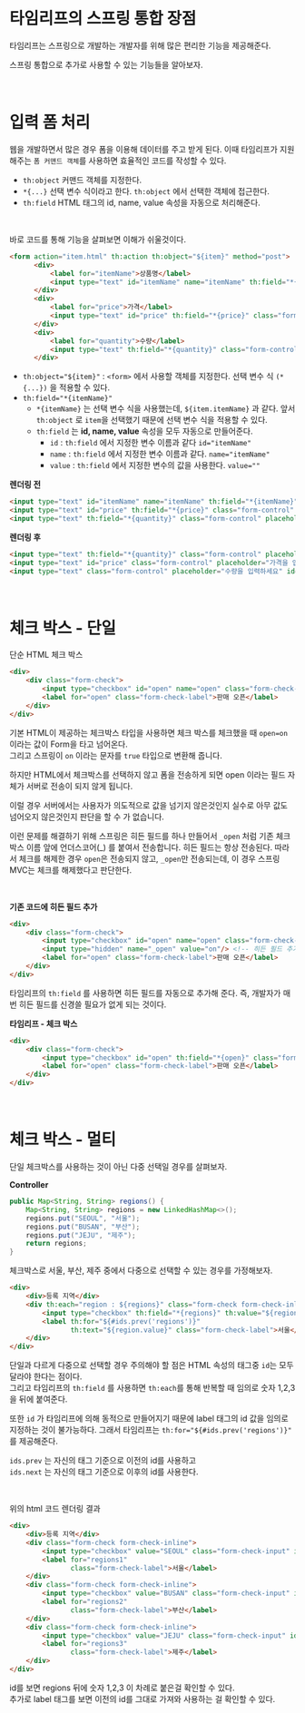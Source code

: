 # 타임리프의 스프링 통합 장점
타임리프는 스프링으로 개발하는 개발자를 위해 많은 편리한 기능을 제공해준다.

스프링 통합으로 추가로 사용할 수 있는 기능들을 알아보자.

<br>

# 입력 폼 처리
웹을 개발하면서 많은 경우 폼을 이용해 데이터를 주고 받게 된다.
이때 타임리프가 지원해주는 `폼 커맨드 객체`를 사용하면 효율적인 코드를 작성할 수 있다.

* `th:object` 커맨드 객체를 지정한다.
* `*{...}` 선택 변수 식이라고 한다. `th:object` 에서 선택한 객체에 접근한다.
* `th:field` HTML 태그의 id, name, value 속성을 자동으로 처리해준다.

<br>

바로 코드를 통해 기능을 살펴보면 이해가 쉬울것이다.

```html
<form action="item.html" th:action th:object="${item}" method="post">
      <div>
          <label for="itemName">상품명</label>
          <input type="text" id="itemName" name="itemName" th:field="*{itemName}" class="form-control" placeholder="이름을 입력하세요">
      </div>
      <div>
          <label for="price">가격</label>
          <input type="text" id="price" th:field="*{price}" class="form-control" placeholder="가격을 입력하세요">
      </div>
      <div>
          <label for="quantity">수량</label>
          <input type="text" th:field="*{quantity}" class="form-control" placeholder="수량을 입력하세요">
      </div>
```

- `th:object="${item}"` : `<form>` 에서 사용할 객체를 지정한다. 선택 변수 식 `(*{...})` 을 적용할 수 있다.
- `th:field="*{itemName}"`
    - `*{itemName}` 는 선택 변수 식을 사용했는데, `${item.itemName}` 과 같다. 앞서 `th:object` 로 `item`을 선택했기 때문에 선택 변수 식을 적용할 수 있다.
    - `th:field` 는 **id, name, value** 속성을 모두 자동으로 만들어준다.
        - `id` : `th:field` 에서 지정한 변수 이름과 같다 `id="itemName"`
        - `name` : `th:field` 에서 지정한 변수 이름과 같다. `name="itemName"`
        - `value` : `th:field` 에서 지정한 변수의 값을 사용한다. `value=""`

**렌더링 전**

```html
<input type="text" id="itemName" name="itemName" th:field="*{itemName}" class="form-control" placeholder="이름을 입력하세요">
<input type="text" id="price" th:field="*{price}" class="form-control" placeholder="가격을 입력하세요">
<input type="text" th:field="*{quantity}" class="form-control" placeholder="수량을 입력하세요">
```

**렌더링 후**

```html
<input type="text" th:field="*{quantity}" class="form-control" placeholder="수량을 입력하세요">
<input type="text" id="price" class="form-control" placeholder="가격을 입력하세요" name="price" value="">
<input type="text" class="form-control" placeholder="수량을 입력하세요" id="quantity" name="quantity" value="">
```

<br>

# 체크 박스 - 단일
단순 HTML 체크 박스
```html
<div>
    <div class="form-check">
        <input type="checkbox" id="open" name="open" class="form-check-input">
        <label for="open" class="form-check-label">판매 오픈</label>
    </div>
</div>
```
기본 HTML이 제공하는 체크박스 타입을 사용하면 체크 박스를 체크했을 때 `open=on` 이라는 값이 Form을 타고 넘어온다.  
그리고 스프링이 `on` 이라는 문자를 `true` 타입으로 변환해 줍니다.

하지만 HTML에서 체크박스를 선택하지 않고 폼을 전송하게 되면 open 이라는 필드 자체가 서버로 전송이 되지 않게 됩니다.

이럴 경우 서버에서는 사용자가 의도적으로 값을 넘기지 않은것인지 실수로 아무 값도 넘어오지 않은것인지 판단을 할 수 가 없습니다.

이런 문제를 해결하기 위해 스프링은 히든 필드를 하나 만들어서 `_open` 처럼 기존 체크 박스 이름 앞에 언더스코어(_) 를 붙여서 전송합니다.
히든 필드는 항상 전송된다. 따라서 체크를 해제한 경우 `open`은 전송되지 않고, `_open`만 전송되는데, 이 경우 스프링 MVC는 체크를 해제했다고 판단한다.

<br>

**기존 코드에 히든 필드 추가**
```html
<div>
    <div class="form-check">
        <input type="checkbox" id="open" name="open" class="form-check-input">
        <input type="hidden" name="_open" value="on"/> <!-- 히든 필드 추가 -->
        <label for="open" class="form-check-label">판매 오픈</label>
    </div>
</div>
```

타임리프의 `th:field` 를 사용하면 히든 필드를 자동으로 추가해 준다.
즉, 개발자가 매번 히든 필드를 신경쓸 필요가 없게 되는 것이다.

**타임리프 - 체크 박스**
```html
<div>
    <div class="form-check">
        <input type="checkbox" id="open" th:field="*{open}" class="form-check-input">
        <label for="open" class="form-check-label">판매 오픈</label>
    </div>
</div>
```

<br>

# 체크 박스 - 멀티
단일 체크박스를 사용하는 것이 아닌 다중 선택일 경우를 살펴보자.

**Controller**
```Java
public Map<String, String> regions() {
    Map<String, String> regions = new LinkedHashMap<>();
    regions.put("SEOUL", "서울");
    regions.put("BUSAN", "부산");
    regions.put("JEJU", "제주");
    return regions;
}
```

체크박스로 서울, 부산, 제주 중에서 다중으로 선택할 수 있는 경우를 가정해보자.

```html
<div>
    <div>등록 지역</div>
    <div th:each="region : ${regions}" class="form-check form-check-inline">
        <input type="checkbox" th:field="*{regions}" th:value="${region.key}" class="form-check-input">
        <label th:for="${#ids.prev('regions')}"
               th:text="${region.value}" class="form-check-label">서울</label>
    </div>
</div>
```
단일과 다르게 다중으로 선택할 경우 주의해야 할 점은 HTML 속성의 태그중 `id`는 모두 달라야 한다는 점이다.  
그리고 타임리프의 `th:field` 를 사용하면 `th:each`를 통해 반복할 때 임의로 숫자 1,2,3 을 뒤에 붙여준다.

또한 `id` 가 타임리프에 의해 동적으로 만들어지기 때문에 label 태그의 id 값을 임의로 지정하는 것이 불가능하다. 그래서 타임리프는 `th:for="${#ids.prev('regions')}"` 를 제공해준다.

`ids.prev` 는 자신의 태그 기준으로 이전의 id를 사용하고  
`ids.next` 는 자신의 태그 기준으로 이후의 id를 사용한다.

<br>

위의 html 코드 렌더링 결과
```html
<div>
    <div>등록 지역</div>
    <div class="form-check form-check-inline">
        <input type="checkbox" value="SEOUL" class="form-check-input" id="regions1" name="regions"><input type="hidden" name="_regions" value="on"/>
        <label for="regions1"
               class="form-check-label">서울</label>
    </div>
    <div class="form-check form-check-inline">
        <input type="checkbox" value="BUSAN" class="form-check-input" id="regions2" name="regions"><input type="hidden" name="_regions" value="on"/>
        <label for="regions2"
               class="form-check-label">부산</label>
    </div>
    <div class="form-check form-check-inline">
        <input type="checkbox" value="JEJU" class="form-check-input" id="regions3" name="regions"><input type="hidden" name="_regions" value="on"/>
        <label for="regions3"
               class="form-check-label">제주</label>
    </div>
</div>
```
id를 보면 regions 뒤에 숫자 1,2,3 이 차례로 붙은걸 확인할 수 있다.  
추가로 label 태그를 보면 이전의 id를 그대로 가져와 사용하는 걸 확인할 수 있다.

